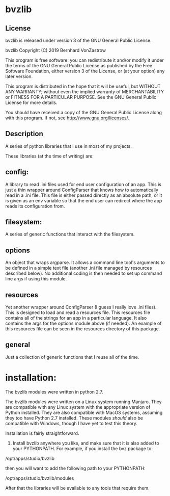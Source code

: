 # bvzlib

License
--------------------------------------------------------------------------------
bvzlib is released under version 3 of the GNU General Public License.

bvzlib
Copyright (C) 2019  Bernhard VonZastrow

This program is free software: you can redistribute it and/or modify
it under the terms of the GNU General Public License as published by
the Free Software Foundation, either version 3 of the License, or
(at your option) any later version.

This program is distributed in the hope that it will be useful,
but WITHOUT ANY WARRANTY; without even the implied warranty of
MERCHANTABILITY or FITNESS FOR A PARTICULAR PURPOSE.  See the
GNU General Public License for more details.

You should have received a copy of the GNU General Public License
along with this program.  If not, see <http://www.gnu.org/licenses/>.

Description
--------------------------------------------------------------------------------
A series of python libraries that I use in most of my projects.

These libraries (at the time of writing) are:

config:
--------------------------------------------------------------------------------
A library to read .ini files used for end user configuration of an app. This is
just a thin wrapper around ConfigParser that knows how to automatically read in
a .ini file. This file is either passed directly as an absolute path, or it is
given as an env variable so that the end user can redirect where the app reads
its configuration from.

filesystem:
--------------------------------------------------------------------------------
A series of generic functions that interact with the filesystem.

options
--------------------------------------------------------------------------------
An object that wraps argparse. It allows a command line tool's arguments to be
defined in a simple text file (another .ini file managed by resources described
below). No additional coding is then needed to set up command line args if using
this module.

resources
--------------------------------------------------------------------------------
Yet another wrapper around ConfigParser (I guess I really love .ini files).
This is designed to load and read a resources file. This resources file contains
all of the strings for an app in a particular language. It also contains the
args for the options module above (if needed). An example of this resources
file can be seen in the resources directory of this package.

general
--------------------------------------------------------------------------------
Just a collection of generic functions that I reuse all of the time.



installation:
================================================================================

The bvzlib modules were written in python 2.7.

The bvzlib modules were written on a Linux system running Manjaro. They are 
compatible with any Linux system with the appropriate version of Python 
installed. They are also compatible with MacOS systems, assuming they too have 
Python 2.7 installed. These modules *should* also be compatible with Windows,
though I have yet to test this theory.

Installation is fairly straightforward.

1) Install bvzlib anywhere you like, and make sure that it is also added to
your PYTHONPATH. For example, if you install the bvz package to:

/opt/apps/studio/bvzlib

then you will want to add the following path to your PYTHONPATH:

/opt/apps/studio/bvzlib/modules

After that the libraries will be available to any tools that require them.